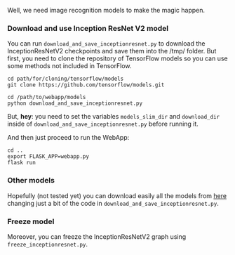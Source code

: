 Well, we need image recognition models to make the magic happen.

### Download and use Inception ResNet V2 model

You can run `download_and_save_inceptionresnet.py` to download the InceptionResNetV2 checkpoints and save them into the /tmp/ folder.
But first, you need to clone the repository of TensorFlow models so you can use some methods not included in TensorFlow.

```
cd path/for/cloning/tensorflow/models
git clone https://github.com/tensorflow/models.git
```

```
cd /path/to/webapp/models
python download_and_save_inceptionresnet.py
```

But, **hey**: you need to set the variables `models_slim_dir` and `download_dir` inside of `download_and_save_inceptionresnet.py` before running it.

And then just proceed to run the WebApp:

```
cd ..
export FLASK_APP=webapp.py
flask run
```

### Other models

Hopefully (not tested yet) you can download easily all the models from [here](https://github.com/tensorflow/models/tree/master/slim#pre-trained-models) changing just a bit of the code in `download_and_save_inceptionresnet.py`.

### Freeze model

Moreover, you can freeze the InceptionResNetV2 graph using `freeze_inceptionresnet.py`.